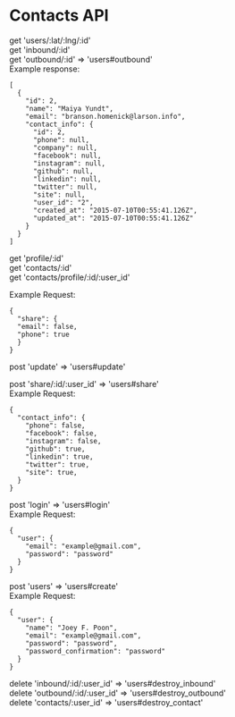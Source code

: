 # Contacts API

get 'users/:lat/:lng/:id'<br>
get 'inbound/:id'<br>
get 'outbound/:id' => 'users#outbound'<br>
Example response:

    [
      {
        "id": 2,
        "name": "Maiya Yundt",
        "email": "branson.homenick@larson.info",
        "contact_info": {
          "id": 2,
          "phone": null,
          "company": null,
          "facebook": null,
          "instagram": null,
          "github": null,
          "linkedin": null,
          "twitter": null,
          "site": null,
          "user_id": "2",
          "created_at": "2015-07-10T00:55:41.126Z",
          "updated_at": "2015-07-10T00:55:41.126Z"
        }
      }
    ]

get 'profile/:id'<br>
get 'contacts/:id'<br>
get 'contacts/profile/:id/:user_id'<br>

Example Request:

    {
      "share": {
      "email": false,
      "phone": true
      }
    }

post 'update' => 'users#update'<br>

post 'share/:id/:user_id' => 'users#share'<br>
Example Request:

    {
      "contact_info": {
        "phone": false,
        "facebook": false,
        "instagram": false,
        "github": true,
        "linkedin": true,
        "twitter": true,
        "site": true,
      }
    }

post 'login' => 'users#login'<br>
Example Request:

    {
      "user": {
        "email": "example@gmail.com",
        "password": "password"
      }
    }

post 'users' => 'users#create'<br>
Example Request:

    {
      "user": {
        "name": "Joey F. Poon",
        "email": "example@gmail.com",
        "password": "password",
        "password_confirmation": "password"
      }
    }

delete 'inbound/:id/:user_id' => 'users#destroy_inbound'<br>
delete 'outbound/:id/:user_id' => 'users#destroy_outbound'<br>
delete 'contacts/:user_id' => 'users#destroy_contact'<br>
